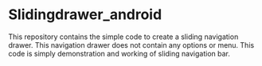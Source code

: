 # Slidingdrawer_android
This repository contains the simple code to create a sliding navigation drawer.
This navigation drawer does not contain any options or menu. This code is simply demonstration and working of sliding navigation bar.
